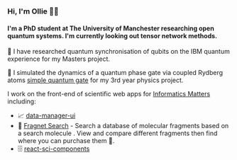 ### Hi, I'm Ollie 👋🏼
#### I'm a PhD student at The University of Manchester researching open quantum systems. I'm currently looking out tensor network methods.


🥼 I have researched quantum synchronisation of qubits on the IBM quantum experience for my Masters project. 

🥼 I simulated the dynamics of a quantum phase gate via coupled Rydberg atoms [simple quantum gate](https://github.com/OliverDudgeon/QuantumGates) for my 3rd year physics project.

I work on the front-end of scientific web apps for [Informatics Matters](https://github.com/InformaticsMatters/) including:

- 📈 [data-manager-ui](https://github.com/InformaticsMatters/mini-apps-data-tier-ui) 
- 🧪 [Fragnet Search](fragnet.informaticsmatters.com/) - Search a database of molecular fragments based on a search molecule . View and compare different fragments then find where you can purchase them 🛒.
- 🗄️ [react-sci-components](https://github.com/InformaticsMatters/react-sci-components/)
